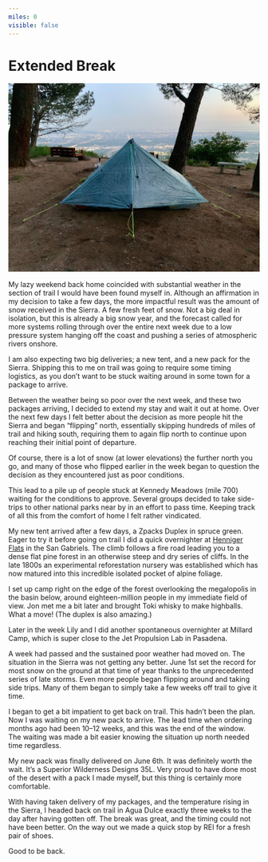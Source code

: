 ```yaml
---
miles: 0
visible: false
---
```


# Extended Break

![r:75](2019-05-20.jpeg)

My lazy weekend back home coincided with substantial weather in the section of trail I would have been found myself in. Although an affirmation in my decision to take a few days, the more impactful result was the amount of snow received in the Sierra. A few fresh feet of snow. Not a big deal in isolation, but this is already a big snow year, and the forecast called for more systems rolling through over the entire next week due to a low pressure system hanging off the coast and pushing a series of atmospheric rivers onshore.

I am also expecting two big deliveries; a new tent, and a new pack for the Sierra. Shipping this to me on trail was going to require some timing logistics, as you don’t want to be stuck waiting around in some town for a package to arrive.

<!-- more -->

Between the weather being so poor over the next week, and these two packages arriving, I decided to extend my stay and wait it out at home. Over the next few days I felt better about the decision as more people hit the Sierra and began “flipping” north, essentially skipping hundreds of miles of trail and hiking south, requiring them to again flip north to continue upon reaching their initial point of departure.

Of course, there is a lot of snow (at lower elevations) the further north you go, and many of those who flipped earlier in the week began to question the decision as they encountered just as poor conditions.

This lead to a pile up of people stuck at Kennedy Meadows (mile 700) waiting for the conditions to approve. Several groups decided to take side-trips to other national parks near by in an effort to pass time. Keeping track of all this from the comfort of home I felt rather vindicated.

My new tent arrived after a few days, a Zpacks Duplex in spruce green. Eager to try it before going on trail I did a quick overnighter at [Henniger Flats](https://en.m.wikipedia.org/wiki/Henninger_Flats) in the San Gabriels. The climb follows a fire road leading you to a dense flat pine forest in an otherwise steep and dry series of cliffs. In the late 1800s an experimental reforestation nursery was established which has now matured into this incredible isolated pocket of alpine foliage.

I set up camp right on the edge of the forest overlooking the megalopolis in the basin below, around eighteen-million people in my immediate field of view. Jon met me a bit later and brought Toki whisky to make highballs. What a move! (The duplex is also amazing.)

Later in the week Lily and I did another spontaneous overnighter at Millard Camp, which is super close to the Jet Propulsion Lab in Pasadena.

A week had passed and the sustained poor weather had moved on. The situation in the Sierra was not getting any better. June 1st set the record for most snow on the ground at that time of year thanks to the unprecedented series of late storms. Even more people began flipping around and taking side trips. Many of them began to simply take a few weeks off trail to give it time.

I began to get a bit impatient to get back on trail. This hadn’t been the plan. Now I was waiting on my new pack to arrive. The lead time when ordering months ago had been 10–12 weeks, and this was the end of the window. The waiting was made a bit easier knowing the situation up north needed time regardless.

My new pack was finally delivered on June 6th. It was definitely worth the wait. It’s a Superior Wilderness Designs 35L. Very proud to have done most of the desert with a pack I made myself, but this thing is certainly more comfortable.

With having taken delivery of my packages, and the temperature rising in the Sierra, I headed back on trail in Agua Dulce exactly three weeks to the day after having gotten off. The break was great, and the timing could not have been better. On the way out we made a quick stop by REI for a fresh pair of shoes.

Good to be back.


